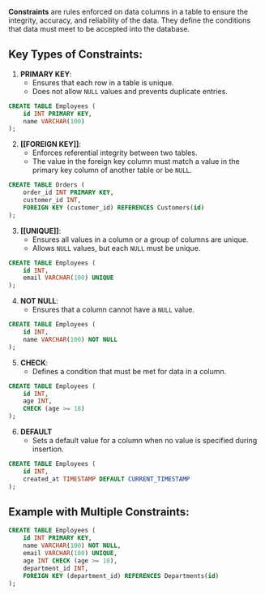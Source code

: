 **Constraints** are rules enforced on data columns in a table to ensure the integrity, accuracy, and reliability of the data. They define the conditions that data must meet to be accepted into the database.
## Key Types of Constraints:

1. **PRIMARY KEY**:
	- Ensures that each row in a table is unique.
	- Does not allow `NULL` values and prevents duplicate entries.
```sql
CREATE TABLE Employees (
    id INT PRIMARY KEY,
    name VARCHAR(100)
);
```

2. **[[FOREIGN KEY]]**:
	- Enforces referential integrity between two tables.
	- The value in the foreign key column must match a value in the primary key column of another table or be `NULL`.
```sql
CREATE TABLE Orders (
    order_id INT PRIMARY KEY,
    customer_id INT,
    FOREIGN KEY (customer_id) REFERENCES Customers(id)
);
```

3. **[[UNIQUE]]**:
	- Ensures all values in a column or a group of columns are unique.
	- Allows `NULL` values, but each `NULL` must be unique.
```sql
CREATE TABLE Employees (
    id INT,
    email VARCHAR(100) UNIQUE
);
```

4. **NOT NULL**:
	- Ensures that a column cannot have a `NULL` value.
```sql
CREATE TABLE Employees (
    id INT,
    name VARCHAR(100) NOT NULL
);
```

5. **CHECK**:
	- Defines a condition that must be met for data in a column.
```sql
CREATE TABLE Employees (
    id INT,
    age INT,
    CHECK (age >= 18)
);
```

6. **DEFAULT**
	- Sets a default value for a column when no value is specified during insertion.
```sql
CREATE TABLE Employees (
    id INT,
    created_at TIMESTAMP DEFAULT CURRENT_TIMESTAMP
);
```

## Example with Multiple Constraints:

```sql
CREATE TABLE Employees (
    id INT PRIMARY KEY,
    name VARCHAR(100) NOT NULL,
    email VARCHAR(100) UNIQUE,
    age INT CHECK (age >= 18),
    department_id INT,
    FOREIGN KEY (department_id) REFERENCES Departments(id)
);
```